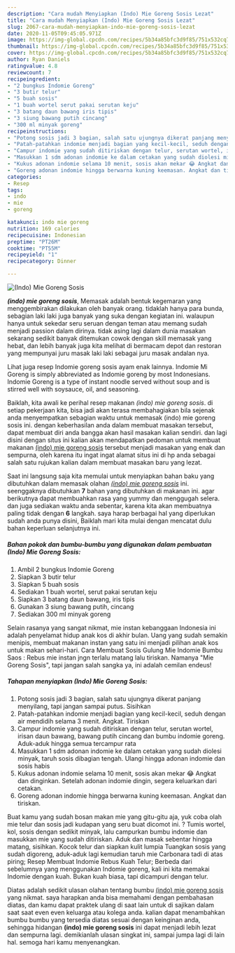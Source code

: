 ```yaml
---
description: "Cara mudah Menyiapkan (Indo) Mie Goreng Sosis Lezat"
title: "Cara mudah Menyiapkan (Indo) Mie Goreng Sosis Lezat"
slug: 2067-cara-mudah-menyiapkan-indo-mie-goreng-sosis-lezat
date: 2020-11-05T09:45:05.971Z
image: https://img-global.cpcdn.com/recipes/5b34a85bfc3d9f85/751x532cq70/indo-mie-goreng-sosis-foto-resep-utama.jpg
thumbnail: https://img-global.cpcdn.com/recipes/5b34a85bfc3d9f85/751x532cq70/indo-mie-goreng-sosis-foto-resep-utama.jpg
cover: https://img-global.cpcdn.com/recipes/5b34a85bfc3d9f85/751x532cq70/indo-mie-goreng-sosis-foto-resep-utama.jpg
author: Ryan Daniels
ratingvalue: 4.8
reviewcount: 7
recipeingredient:
- "2 bungkus Indomie Goreng"
- "3 butir telur"
- "5 buah sosis"
- "1 buah wortel serut pakai serutan keju"
- "3 batang daun bawang iris tipis"
- "3 siung bawang putih cincang"
- "300 ml minyak goreng"
recipeinstructions:
- "Potong sosis jadi 3 bagian, salah satu ujungnya dikerat panjang menyilang, tapi jangan sampai putus. Sisihkan"
- "Patah-patahkan indomie menjadi bagian yang kecil-kecil, seduh dengan air mendidih selama 3 menit. Angkat. Tiriskan"
- "Campur indomie yang sudah ditiriskan dengan telur, serutan wortel, irisan daun bawang, bawang putih cincang dan bumbu indomie goreng. Aduk-aduk hingga semua tercampur rata"
- "Masukkan 1 sdm adonan indomie ke dalam cetakan yang sudah diolesi minyak, taruh sosis dibagian tengah. Ulangi hingga adonan indomie dan sosis habis"
- "Kukus adonan indomie selama 10 menit, sosis akan mekar 😂 Angkat dan dinginkan. Setelah adonan indomie dingin, segera keluarkan dari cetakan."
- "Goreng adonan indomie hingga berwarna kuning keemasan. Angkat dan tiriskan."
categories:
- Resep
tags:
- indo
- mie
- goreng

katakunci: indo mie goreng 
nutrition: 169 calories
recipecuisine: Indonesian
preptime: "PT26M"
cooktime: "PT55M"
recipeyield: "1"
recipecategory: Dinner

---
```



![(Indo) Mie Goreng Sosis](https://img-global.cpcdn.com/recipes/5b34a85bfc3d9f85/751x532cq70/indo-mie-goreng-sosis-foto-resep-utama.jpg)

<b><i>(indo) mie goreng sosis</i></b>, Memasak adalah bentuk kegemaran yang menggembirakan dilakukan oleh banyak orang. tidaklah hanya para bunda, sebagian laki laki juga banyak yang suka dengan kegiatan ini. walaupun hanya untuk sekedar seru seruan dengan teman atau memang sudah menjadi passion dalam dirinya. tidak asing lagi dalam dunia masakan sekarang sedikit banyak ditemukan cowok dengan skill memasak yang hebat, dan lebih banyak juga kita melihat di bermacam depot dan restoran yang mempunyai juru masak laki laki sebagai juru masak andalan nya.

Lihat juga resep Indomie goreng sosis ayam enak lainnya. Indomie Mi Goreng is simply abbreviated as Indomie goreng by most Indonesians. Indomie Goreng is a type of instant noodle served without soup and is stirred well with soysauce, oil, and seasoning.

Baiklah, kita awali ke perihal resep makanan <i>(indo) mie goreng sosis</i>. di setiap pekerjaan kita, bisa jadi akan terasa membahagiakan bila sejenak anda menyempatkan sebagian waktu untuk memasak (indo) mie goreng sosis ini. dengan keberhasilan anda dalam membuat masakan tersebut, dapat membuat diri anda bangga akan hasil masakan kalian sendiri. dan lagi disini dengan situs ini kalian akan mendapatkan pedoman untuk membuat makanan <u>(indo) mie goreng sosis</u> tersebut menjadi masakan yang enak dan sempurna, oleh karena itu ingat ingat alamat situs ini di hp anda sebagai salah satu rujukan kalian dalam membuat masakan baru yang lezat.


Saat ini langsung saja kita memulai untuk menyiapkan bahan baku yang dibutuhkan dalam memasak olahan <u><i>(indo) mie goreng sosis</i></u> ini. seenggaknya dibutuhkan <b>7</b> bahan yang dibutuhkan di makanan ini. agar berikutnya dapat membuahkan rasa yang yummy dan menggugah selera. dan juga sediakan waktu anda sebentar, karena kita akan membuatnya paling tidak dengan <b>6</b> langkah. saya harap berbagai hal yang diperlukan sudah anda punya disini, Baiklah mari kita mulai dengan mencatat dulu bahan keperluan selanjutnya ini.

<!--inarticleads1-->

##### Bahan pokok dan bumbu-bumbu yang digunakan dalam pembuatan (Indo) Mie Goreng Sosis:

1. Ambil 2 bungkus Indomie Goreng
1. Siapkan 3 butir telur
1. Siapkan 5 buah sosis
1. Sediakan 1 buah wortel, serut pakai serutan keju
1. Siapkan 3 batang daun bawang, iris tipis
1. Gunakan 3 siung bawang putih, cincang
1. Sediakan 300 ml minyak goreng


Selain rasanya yang sangat nikmat, mie instan kebanggaan Indonesia ini adalah penyelamat hidup anak kos di akhir bulan. Uang yang sudah semakin menipis, membuat makanan instan yang satu ini menjadi pilihan anak kos untuk makan sehari-hari. Cara Membuat Sosis Gulung Mie Indomie Bumbu Saos : Rebus mie instan jngn terlalu matang lalu tiriskan. Namanya &#34;Mie Goreng Sosis&#34;, tapi jangan salah sangka ya, ini adalah cemilan endeus! 

<!--inarticleads2-->

##### Tahapan menyiapkan (Indo) Mie Goreng Sosis:

1. Potong sosis jadi 3 bagian, salah satu ujungnya dikerat panjang menyilang, tapi jangan sampai putus. Sisihkan
1. Patah-patahkan indomie menjadi bagian yang kecil-kecil, seduh dengan air mendidih selama 3 menit. Angkat. Tiriskan
1. Campur indomie yang sudah ditiriskan dengan telur, serutan wortel, irisan daun bawang, bawang putih cincang dan bumbu indomie goreng. Aduk-aduk hingga semua tercampur rata
1. Masukkan 1 sdm adonan indomie ke dalam cetakan yang sudah diolesi minyak, taruh sosis dibagian tengah. Ulangi hingga adonan indomie dan sosis habis
1. Kukus adonan indomie selama 10 menit, sosis akan mekar 😂 Angkat dan dinginkan. Setelah adonan indomie dingin, segera keluarkan dari cetakan.
1. Goreng adonan indomie hingga berwarna kuning keemasan. Angkat dan tiriskan.


Buat kamu yang sudah bosan makan mie yang gitu-gitu aja, yuk coba olah mie telur dan sosis jadi kudapan yang seru buat dicomot ini. ? Tumis wortel, kol, sosis dengan sedikit minyak, lalu campurkan bumbu indomie dan masukkan mie yang sudah ditiriskan. Aduk dan masak sebentar hingga matang, sisihkan. Kocok telur dan siapkan kulit lumpia Tuangkan sosis yang sudah digoreng, aduk-aduk lagi kemudian taruh mie Carbonara tadi di atas piring; Resep Membuat Indomie Rebus Kuah Telur; Berbeda dari sebelumnya yang menggunakan Indomie goreng, kali ini kita memakai Indomie dengan kuah. Bukan kuah biasa, tapi dicampuri dengan telur. 

Diatas adalah sedikit ulasan olahan tentang bumbu <u>(indo) mie goreng sosis</u> yang nikmat. saya harapkan anda bisa memahami dengan pembahasan diatas, dan kamu dapat praktek ulang di saat lain untuk di sajikan dalam saat saat even even keluarga atau kolega anda. kalian dapat menambahkan bumbu bumbu yang tersedia diatas sesuai dengan keinginan anda, sehingga hidangan <b>(indo) mie goreng sosis</b> ini dapat menjadi lebih lezat dan sempurna lagi. demikianlah ulasan singkat ini, sampai jumpa lagi di lain hal. semoga hari kamu menyenangkan.
